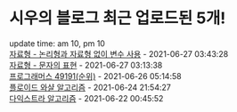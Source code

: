 # 시우의 블로그 최근 업로드된 5개!<br>

update time: am 10, pm 10<br>[자료형 - 논리형과 자료형 없이 변수 사용](https://velog.io/@dev_shu/%EC%9E%90%EB%A3%8C%ED%98%95-%EB%85%BC%EB%A6%AC%ED%98%95%EA%B3%BC-%EC%9E%90%EB%A3%8C%ED%98%95-%EC%97%86%EC%9D%B4-%EB%B3%80%EC%88%98-%EC%82%AC%EC%9A%A9) - 2021-06-27 03:43:28<br>
[자료형 -  문자의 표현](https://velog.io/@dev_shu/%EC%9E%90%EB%A3%8C%ED%98%95-%EB%AC%B8%EC%9E%90%EC%9D%98-%ED%91%9C%ED%98%84) - 2021-06-27 03:13:38<br>
[프로그래머스 49191(순위)](https://velog.io/@dev_shu/%ED%94%84%EB%A1%9C%EA%B7%B8%EB%9E%98%EB%A8%B8%EC%8A%A4-49191%EC%88%9C%EC%9C%84) - 2021-06-26 05:14:58<br>
[플로이드 와샬 알고리즘](https://velog.io/@dev_shu/%ED%94%8C%EB%A1%9C%EC%9D%B4%EB%93%9C-%EC%99%80%EC%83%AC-%EC%95%8C%EA%B3%A0%EB%A6%AC%EC%A6%98) - 2021-06-24 21:54:27<br>
[다익스트라 알고리즘](https://velog.io/@dev_shu/Single-Source-Shortest-Path) - 2021-06-22 00:45:52<br>
